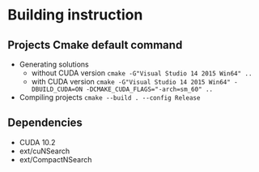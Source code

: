 # Building instruction

## Projects Cmake default command
- Generating solutions
  - without CUDA version
    `cmake -G"Visual Studio 14 2015 Win64" ..`
  - with CUDA version
    `cmake -G"Visual Studio 14 2015 Win64" -DBUILD_CUDA=ON -DCMAKE_CUDA_FLAGS="-arch=sm_60" ..`
- Compiling projects
  `cmake --build . --config Release`

## Dependencies
- CUDA 10.2
- ext/cuNSearch
- ext/CompactNSearch